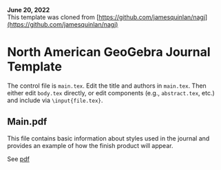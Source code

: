 **June 20, 2022** <br>
This template was cloned from [https://github.com/jamesquinlan/nagj](https://github.com/jamesquinlan/nagj)

# North American GeoGebra Journal Template

The control file is `main.tex`.  Edit the title and authors in `main.tex`. Then either edit `body.tex` directly, or edit components (e.g., `abstract.tex`, etc.) and include via `\input{file.tex}`. 


## Main.pdf

This file contains basic information about styles used in the journal and provides an example of how the finish product will appear.  

See [pdf](main.pdf) 
